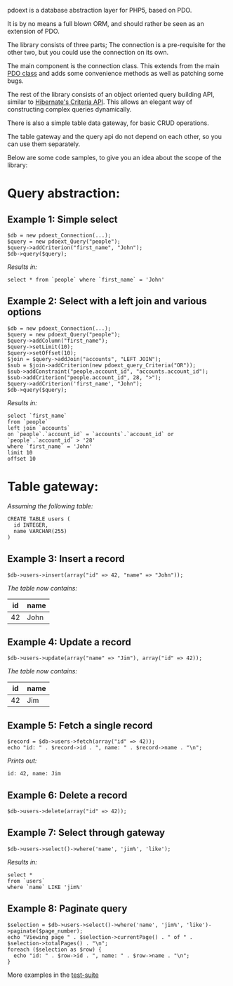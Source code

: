 pdoext is a database abstraction layer for PHP5, based on PDO.

It is by no means a full blown ORM, and should rather be seen as an extension of PDO.

The library consists of three parts; The connection is a pre-requisite for the other two, but you could use the connection on its own.

The main component is the connection class. This extends from the main [PDO class](http://www.php.net/manual/en/function.PDO-construct.php) and adds some convenience methods as well as patching some bugs.

The rest of the library consists of an object oriented query building API, similar to [Hibernate's Criteria API](http://www.hibernate.org/hib_docs/reference/en/html/querycriteria.html). This allows an elegant way of constructing complex queries dynamically.

There is also a simple table data gateway, for basic CRUD operations.

The table gateway and the query api do not depend on each other, so you can use them separately.

Below are some code samples, to give you an idea about the scope of the library:

Query abstraction:
==

Example 1: Simple select
--

    $db = new pdoext_Connection(...);
    $query = new pdoext_Query("people");
    $query->addCriterion("first_name", "John");
    $db->query($query);

_Results in:_

    select * from `people` where `first_name` = 'John'

Example 2: Select with a left join and various options
--

    $db = new pdoext_Connection(...);
    $query = new pdoext_Query("people");
    $query->addColumn("first_name");
    $query->setLimit(10);
    $query->setOffset(10);
    $join = $query->addJoin("accounts", "LEFT JOIN");
    $sub = $join->addCriterion(new pdoext_query_Criteria("OR"));
    $sub->addConstraint("people.account_id", "accounts.account_id");
    $sub->addCriterion("people.account_id", 28, ">");
    $query->addCriterion('first_name', "John");
    $db->query($query);

_Results in:_

    select `first_name`
    from `people`
    left join `accounts`
    on `people`.`account_id` = `accounts`.`account_id` or `people`.`account_id` > '28'
    where `first_name` = 'John'
    limit 10
    offset 10

Table gateway:
==

_Assuming the following table:_

    CREATE TABLE users (
      id INTEGER,
      name VARCHAR(255)
    )

Example 3: Insert a record
--

    $db->users->insert(array("id" => 42, "name" => "John"));

_The table now contains:_

id | name
-- | ----
42 | John

Example 4: Update a record
--

    $db->users->update(array("name" => "Jim"), array("id" => 42));

_The table now contains:_

id | name
-- | ----
42 | Jim


Example 5: Fetch a single record
--

    $record = $db->users->fetch(array("id" => 42));
    echo "id: " . $record->id . ", name: " . $record->name . "\n";

_Prints out:_

    id: 42, name: Jim

Example 6: Delete a record
--

    $db->users->delete(array("id" => 42));

Example 7: Select through gateway
--

    $db->users->select()->where('name', 'jim%', 'like');

_Results in:_

    select *
    from `users`
    where `name` LIKE 'jim%'

Example 8: Paginate query
--

    $selection = $db->users->select()->where('name', 'jim%', 'like')->paginate($page_number);
    echo "Viewing page " . $selection->currentPage() . " of " . $selection->totalPages() . "\n";
    foreach ($selection as $row) {
      echo "id: " . $row->id . ", name: " . $row->name . "\n";
    }

More examples in the [test-suite](https://github.com/troelskn/pdoext/tree/master/test)
